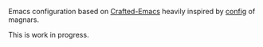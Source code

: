 Emacs configuration based on [Crafted-Emacs](https://github.com/SystemCrafters/crafted-emacs)
heavily inspired by [config](https://github.com/magnars/emacsd-reboot) of magnars.

This is work in progress.
